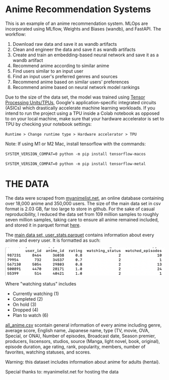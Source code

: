 # Anime Recommendation Systems

This is an example of an anime recommendation system. MLOps are incorporated using MLflow, Weights and Biases (wandb), and FastAPI. 
The workflow:

1) Download raw data and save it as wandb artifacts 
2) Clean and engineer the data and save it as wandb artifacts
3) Create and train an embedding-based neural network and save it as a wandb artifact
4) Recommend anime according to similar anime
5) Find users similar to an input user
6) Find an input user's preferred genres and sources
7) Recommend anime based on similar users' preferences
8) Recommend anime based on neural network model rankings


Due to the size of the data set, the model was trained using [Tensor Processing Units/TPUs](https://www.tensorflow.org/guide/tpu), Google's application-specific integrated circuits (ASICs) which drastically accelerate machine learning workloads. If you intend to run the project using a TPU inside a Colab notebook as opposed to on your local machine, make sure that your hardware accelerator is set to TPU by checking your notebook settings: 

`Runtime > Change runtime type > Hardware accelerator > TPU`

Note: If using M1 or M2 Mac, install tensorflow with the commands:

`SYSTEM_VERSION_COMPAT=0 python -m pip install tensorflow-macos`

`SYSTEM_VERSION_COMPAT=0 python -m pip install tensorflow-metal`

# THE DATA

The data were scraped from [myanimelist.net](https://myanimelist.net), an online database containing over 18,000 anime and 350,000 users. The size of the main data set in csv format is 2.03 GB, far too large to store in github. For the sake of casual reproducibility, I reduced the data set from 109 million samples to roughly seven million samples, taking care to ensure all anime remained included, and stored it in parquet format [here](https://github.com/Dyrutter/anime_recommendations/blob/main/data/user_stats.parquet).     

The [main data set, user_stats.parquet](https://github.com/Dyrutter/anime_recommendations/blob/main/data/user_stats.parquet) contains information about every anime and every user. It is formatted as such:

![](https://github.com/Dyrutter/anime_recommendations/blob/main/data/main_data_set_example.png)

Where "watching status" includes
+ Currently watching (1)
+ Completed (2)
+ On hold (3)
+ Dropped (4)
+ Plan to watch (6)
 

[all_anime.csv](https://github.com/Dyrutter/anime_recommendations/blob/main/data/all_anime.csv) scontain general information of every anime including genre, average score, English name, Japanese name, type (TV, movie, OVA, Special, or ONA), Number of episodes, Broadcast date, Season premier, producers, liscensors, studios, source (Manga, light novel, book, original), episode duration, age rating, rank, popularity, members, number of favorites, watching statuses, and scores.

Warning: this dataset includes information about anime for adults (hentai).

Special thanks to:
myanimelist.net for hosting the data
